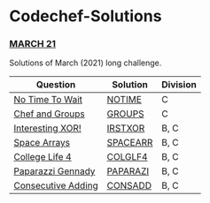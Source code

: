 # Codechef-Solutions

### [MARCH 21](https://www.codechef.com/MARCH21C)
Solutions of March (2021) long challenge.

| Question                                                                 | Solution                                                                                      | Division |
|--------------------------------------------------------------------------|-----------------------------------------------------------------------------------------------|----------|
| [No Time To Wait](https://www.codechef.com/MARCH21C/problems/NOTIME)     | [NOTIME](https://github.com/Shlok-Zanwar/Codechef-Solutions/blob/main/March21/NoTime.cpp)     | C        |
| [Chef and Groups](https://www.codechef.com/MARCH21C/problems/GROUPS)     | [GROUPS](https://github.com/Shlok-Zanwar/Codechef-Solutions/blob/main/March21/Groups.cpp)     | C        |
| [Interesting XOR!](https://www.codechef.com/MARCH21C/problems/IRSTXOR)   | [IRSTXOR](https://github.com/Shlok-Zanwar/Codechef-Solutions/blob/main/March21/IrstXOR.cpp)   | B, C     |
| [Space Arrays](https://www.codechef.com/MARCH21C/problems/SPACEARR)      | [SPACEARR](https://github.com/Shlok-Zanwar/Codechef-Solutions/blob/main/March21/SpaceArr.cpp) | B, C     |
| [College Life 4](https://www.codechef.com/MARCH21C/problems/COLGLF4)     | [COLGLF4](https://github.com/Shlok-Zanwar/Codechef-Solutions/blob/main/March21/ColgLf4.cpp)   | B, C     |
| [Paparazzi Gennady](https://www.codechef.com/MARCH21C/problems/PAPARAZI) | [PAPARAZI](https://github.com/Shlok-Zanwar/Codechef-Solutions/blob/main/March21/Paparazi.cpp) | B, C     |
| [Consecutive Adding](https://www.codechef.com/MARCH21C/problems/CONSADD) | [CONSADD](https://github.com/Shlok-Zanwar/Codechef-Solutions/blob/main/March21/Consadd.cpp)   | B, C     |
